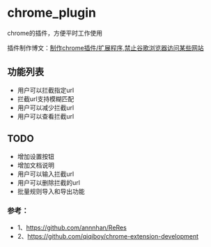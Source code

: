 # chrome_plugin
chrome的插件，方便平时工作使用

插件制作博文：[制作chrome插件/扩展程序,禁止谷歌浏览器访问某些网站][0]




## 功能列表
- 用户可以拦截指定url
- 拦截url支持模糊匹配
- 用户可以减少拦截url
- 用户可以查看拦截url

## TODO

- 增加设置按钮
- 增加文档说明
- 用户可以输入拦截url
- 用户可以删除拦截的url
- 批量规则导入和导出功能

### 参考：
- 1、https://github.com/annnhan/ReRes
- 2、https://github.com/qiqiboy/chrome-extension-development

[0]:http://www.cnblogs.com/shengulong/p/8946721.html
[1]:https://github.com/annnhan/ReRes
